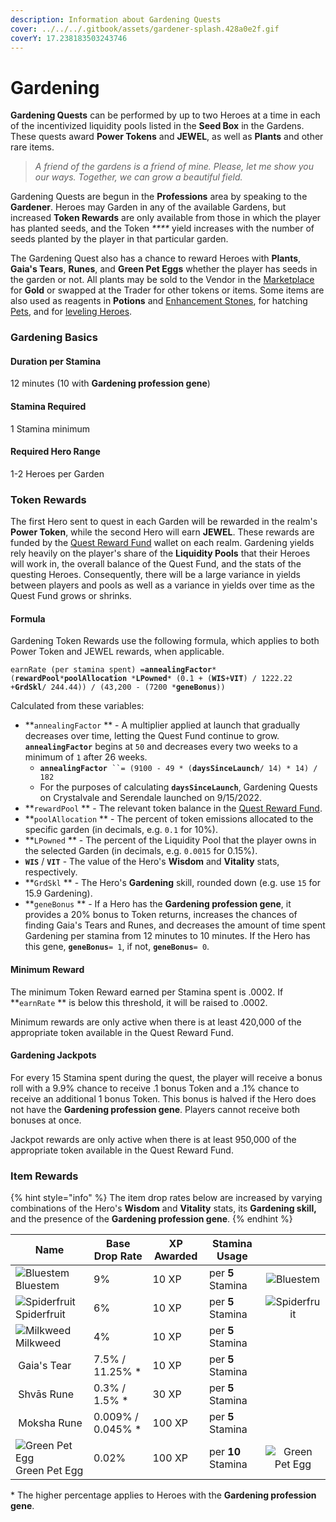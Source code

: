 ```yaml
---
description: Information about Gardening Quests
cover: ../../../.gitbook/assets/gardener-splash.428a0e2f.gif
coverY: 17.238183503243746
---
```


# Gardening

**Gardening Quests** can be performed by up to two Heroes at a time in each of the incentivized liquidity pools listed in the **Seed Box** in the Gardens. These quests award **Power Tokens** and **JEWEL**, as well as **Plants** and other rare items.

> _A friend of the gardens is a friend of mine. Please, let me show you our ways. Together, we can grow a beautiful field._

Gardening Quests are begun in the **Professions** area by speaking to the **Gardener**. Heroes may Garden in any of the available Gardens, but increased **Token Rewards** are only available from those in which the player has planted seeds, and the Token _****_ yield increases with the number of seeds planted by the player in that particular garden.

The Gardening Quest also has a chance to reward Heroes with **Plants**, **Gaia's Tears**, **Runes**, and **Green Pet Eggs** whether the player has seeds in the garden or not. All plants may be sold to the Vendor in the [Marketplace](../marketplace.md) for **Gold** or swapped at the Trader for other tokens or items. Some items are also used as reagents in **Potions** and [Enhancement Stones](../heroes/enhancement-stones.md), for hatching [Pets](../heroes/pets.md), and for [leveling Heroes](../heroes/leveling.md).

### **Gardening Basics**

#### Duration per Stamina

12 minutes (10 with **Gardening profession gene**)

#### Stamina Required

1 Stamina minimum

#### Required Hero Range

1-2 Heroes per Garden

### **Token Rewards**

The first Hero sent to quest in each Garden will be rewarded in the realm's **Power Token**, while the second Hero will earn **JEWEL**. These rewards are funded by the [Quest Reward Fund](https://subnets.avax.network/defi-kingdoms/address/0x1137643FE14b032966a59Acd68EBf3c1271Df316) wallet on each realm. Gardening yields rely heavily on the player's share of the **Liquidity Pools** that their Heroes will work in, the overall balance of the Quest Fund, and the stats of the questing Heroes. Consequently, there will be a large variance in yields between players and pools as well as a variance in yields over time as the Quest Fund grows or shrinks.

#### Formula

Gardening Token Rewards use the following formula, which applies to both Power Token and JEWEL rewards, when applicable.

`earnRate (per stamina spent) =`**`annealingFactor`**`* (`**`rewardPool`**`*`**`poolAllocation`**` `_`*`_**`LPowned`**`* (0.1 + (`**`WIS`**`+`**`VIT`**`) / 1222.22 +`**`GrdSkl`**`/ 244.44)) / (43,200 - (7200 *`**`geneBonus`**`))`

Calculated from these variables:

* **`annealingFactor` ** - A multiplier applied at launch that gradually decreases over time, letting the Quest Fund continue to grow. **`annealingFactor`** begins at `50` and decreases every two weeks to a minimum of `1` after 26 weeks.
  * **`annealingFactor`**` ``= (9100 - 49 * (`**`daysSinceLaunch`**`/ 14) * 14) / 182`
  * For the purposes of calculating **`daysSinceLaunch`**, Gardening Quests on Crystalvale and Serendale launched on 9/15/2022.
* **`rewardPool` ** - The relevant token balance in the [Quest Reward Fund](https://subnets.avax.network/defi-kingdoms/address/0x1137643FE14b032966a59Acd68EBf3c1271Df316).&#x20;
* **`poolAllocation` ** - The percent of token emissions allocated to the specific garden (in decimals, e.g. `0.1` for 10%).&#x20;
* **`LPowned` ** - The percent of the Liquidity Pool that the player owns in the selected Garden (in decimals, e.g. `0.0015` for 0.15%).&#x20;
* **`WIS`** / **`VIT`** - The value of the Hero's **Wisdom** and **Vitality** stats, respectively.
* **`GrdSkl` ** - The Hero's **Gardening** skill, rounded down (e.g. use `15` for 15.9 Gardening).&#x20;
* **`geneBonus` ** - If a Hero has the **Gardening profession gene**, it provides a 20% bonus to Token returns, increases the chances of finding Gaia's Tears and Runes, and decreases the amount of time spent Gardening per stamina from 12 minutes to 10 minutes. If the Hero has this gene, **`geneBonus`**`= 1`, if not, **`geneBonus`**`= 0`.&#x20;

#### Minimum Reward

The minimum Token Reward earned per Stamina spent is .0002. If **`earnRate` ** is below this threshold, it will be raised to .0002.

Minimum rewards are only active when there is at least 420,000 of the appropriate token available in the Quest Reward Fund.

#### Gardening Jackpots

For every 15 Stamina spent during the quest, the player will receive a bonus roll with a 9.9% chance to receive .1 bonus Token and a .1% chance to receive an additional 1 bonus Token. This bonus is halved if the Hero does not have the **Gardening profession gene**. Players cannot receive both bonuses at once.

Jackpot rewards are only active when there is at least 950,000 of the appropriate token available in the Quest Reward Fund.

### **Item Rewards**

{% hint style="info" %}
The item drop rates below are increased by varying combinations of the Hero's **Wisdom** and **Vitality** stats, its **Gardening skill,** and the presence of the **Gardening profession gene**.
{% endhint %}

<table><thead><tr><th>Name</th><th>Base Drop Rate</th><th>XP Awarded</th><th>Stamina Usage</th><th data-hidden align="center"> </th></tr></thead><tbody><tr><td><img src="https://defi-kingdoms.b-cdn.net/art-assets/items/bluestem.png" alt="Bluestem"> Bluestem</td><td>9%</td><td>10 XP</td><td>per <strong>5</strong> Stamina</td><td align="center"><img src="https://defi-kingdoms.b-cdn.net/art-assets/items/bluestem.png" alt="Bluestem"></td></tr><tr><td><img src="https://defi-kingdoms.b-cdn.net/art-assets/items/spider-fruit.png" alt="Spiderfruit"> Spiderfruit</td><td>6%</td><td>10 XP</td><td>per <strong>5</strong> Stamina</td><td align="center"><img src="https://defi-kingdoms.b-cdn.net/art-assets/items/spider-fruit.png" alt="Spiderfruit"></td></tr><tr><td><img src="https://defi-kingdoms.b-cdn.net/art-assets/items/milkweed.png" alt="Milkweed"> Milkweed</td><td>4%</td><td>10 XP</td><td>per <strong>5</strong> Stamina</td><td align="center"></td></tr><tr><td><img src="https://defi-kingdoms.b-cdn.net/art-assets/items/gaias-tear.png" alt="" data-size="original"> Gaia's Tear</td><td>7.5% / 11.25% *</td><td>10 XP</td><td>per <strong>5</strong> Stamina</td><td align="center"></td></tr><tr><td><img src="https://defi-kingdoms.b-cdn.net/art-assets/items/shvas-rune.gif" alt=""> Shvās Rune</td><td>0.3% / 1.5% *</td><td>30 XP</td><td>per <strong>5</strong> Stamina</td><td align="center"></td></tr><tr><td><img src="https://defi-kingdoms.b-cdn.net/art-assets/items/moksha-rune.gif" alt=""> Moksha Rune</td><td>0.009% / 0.045% *</td><td>100 XP</td><td>per <strong>5</strong> Stamina</td><td align="center"></td></tr><tr><td><img src="https://defi-kingdoms.b-cdn.net/art-assets/items/pet-egg-green.png" alt="Green Pet Egg"> Green Pet Egg</td><td>0.02%</td><td>100 XP</td><td>per <strong>10</strong> Stamina</td><td align="center"><img src="https://defi-kingdoms.b-cdn.net/art-assets/items/pet-egg-green.png" alt="Green Pet Egg"></td></tr></tbody></table>

\* The higher percentage applies to Heroes with the **Gardening profession gene**.

